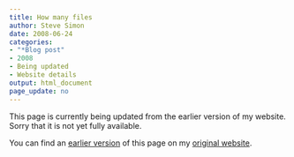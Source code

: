 ```yaml
---
title: How many files
author: Steve Simon
date: 2008-06-24
categories:
- "*Blog post"
- 2008
- Being updated
- Website details
output: html_document
page_update: no
---
```


This page is currently being updated from the earlier version of my website. Sorry that it is not yet fully available.

<!---More--->

You can find an [earlier version][sim1] of this page on my [original website][sim2].

[sim1]: http://www.pmean.com/08/HowManyFiles.html
[sim2]: http://www.pmean.com/original_site.html
